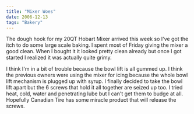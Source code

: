 ```yaml
---
title: "Mixer Woes"
date: 2006-12-13
tags: "Bakery"
---
```



The dough hook for my 20QT Hobart Mixer arrived this week so I've got the itch to do some large scale baking. I spent most of Friday giving the mixer a good clean. When I bought it it looked pretty clean already but once I got started I realized it was actually quite grimy.

I think I'm in a bit of trouble because the bowl lift is all gummed up. I think the previous owners were using the mixer for icing because the whole bowl lift mechanism is plugged up with syrup. I finally decided to take the bowl lift apart but the 6 screws that hold it all together are seized up too. I tried heat, cold, water and penetrating lube but I can't get them to budge at all. Hopefully Canadian Tire has some miracle product that will release the screws.
